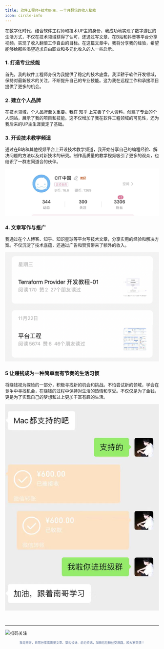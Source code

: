 ```yaml
---
title: 软件工程师+技术UP主，一个月翻倍的收入秘籍
icon: circle-info
---
```


在数字化时代，结合软件工程师和技术UP主的身份，我成功地实现了数字游民的生活方式，不仅在技术领域获得了认可，还通过写文章、在B站和抖音等平台分享视频，实现了收入翻倍工作自由的目标。在这篇文章中，我将分享我的经验，希望能够给那些渴望追求自由职业和多元化收入的人一些启示。

### 1. **打造专业技能** 

首先，我的软件工程师身份为我提供了稳定的技术底盘。我深耕于软件开发领域，保持对最新技术的关注，不断提升自己的专业技能。这为我在远程工作和承接项目提供了更多的机会。

### 2. **建立个人品牌** 

在技术领域，个人品牌至关重要。我在 知乎 上完善了个人资料，创建了专业的个人网站，展示了我的项目和技能。这不仅增加了我在软件工程领域的可见性，还为我后来的UP主生涯奠定了基础。



### 3. **开设技术教学频道** 

通过在B站和其他视频平台上开设技术教学频道，我开始分享自己的编程经验、解决问题的方法以及对新技术的研究。制作高质量的教学视频吸引了更多的观众，也结识了一群志同道合的伙伴。

![](https://raw.githubusercontent.com/mouuii/picture/master/%E6%88%AA%E5%9B%BE.png)

### 4. **文章写作与推广** 

我通过在个人博客、知乎、知识星球等平台写技术文章，分享实用的经验和解决方案。不仅沉淀了技术底蕴，还通过广告和赞赏带来了额外的收入。

![](https://raw.githubusercontent.com/mouuii/picture/master/%E6%88%AA%E5%B1%8F2023-12-05%20%E4%B8%8A%E5%8D%8811.37.25.png)

### 5 **让赚钱成为一种简单而有节奏的生活习惯** 

将赚钱视为探险的一部分，积极寻找新的机会和挑战。不怕尝试新的领域，学会在竞争中寻找机会，在赚钱的过程中保持对生活的热情和享受。不仅仅是为了金钱，更是为了实现自己的梦想和过上更加丰富有趣的生活。

![](https://raw.githubusercontent.com/mouuii/picture/master/WechatIMG135.jpg)

<br>

---

![扫码关注](https://raw.githubusercontent.com/mouuii/picture/master/%E6%89%AB%E7%A0%81_%E6%90%9C%E7%B4%A2%E8%81%94%E5%90%88%E4%BC%A0%E6%92%AD%E6%A0%B7%E5%BC%8F-%E6%A0%87%E5%87%86%E8%89%B2%E7%89%88.png)

<p style="text-align: center;font-size: 10px;;color:#566B95">我是南哥，日常分享高质量文章、架构设计、前沿资讯，加微信拉粉丝交流群，和大家交流！</p>







